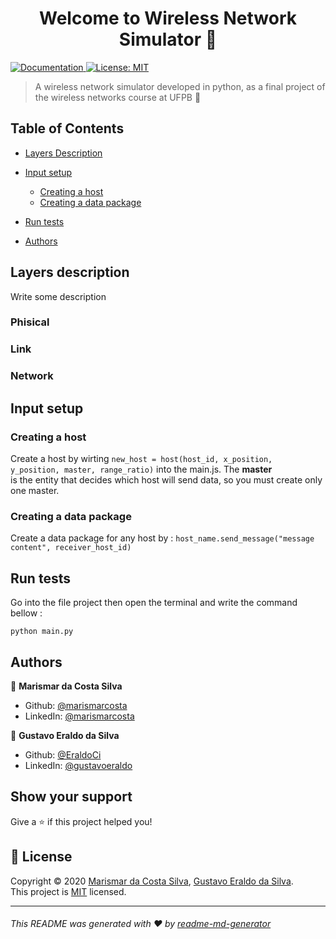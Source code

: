 <h1 align="center">Welcome to Wireless Network Simulator 👋</h1>
<p>
  <a href="https://www.overleaf.com/project/5e87ee38b01f50000176e3e6" target="_blank">
    <img alt="Documentation" src="https://img.shields.io/badge/documentation-yes-brightgreen.svg" />
  </a>
  <a href="https://github.com/marismarcosta/wireless-network/blob/master/LICENSE" target="_blank">
    <img alt="License: MIT" src="https://img.shields.io/badge/License-MIT-yellow.svg" />
  </a>
</p>

> A wireless network simulator developed in python, as a final project of the wireless networks course at UFPB 📡

<!-- Add a workflow description: Marismar -->

## Table of Contents

* [Layers Description](#layers-description)

* [Input setup](#input-setup)
  * [Creating a host](#creating-a-host)
  * [Creating a data package](#creating-a-data-package)

* [Run tests](#run-tests)

* [Authors](#authors)


## Layers description

Write some description

### Phisical

### Link

### Network


## Input setup
 
### Creating a host

Create a host by wirting ` new_host = host(host_id, x_position, y_position, master, range_ratio) ` into the main.js. The **master** <br> is the entity that decides which host will send data, so you must create only one master. 

### Creating a data package

Create a data package for any host by : `host_name.send_message("message content", receiver_host_id)`


## Run tests

Go into the file project then open the terminal and write the command bellow :

```
python main.py
```

## Authors

👤 **Marismar da Costa Silva**

* Github: [@marismarcosta](https://github.com/marismarcosta)
* LinkedIn: [@marismarcosta](https://linkedin.com/in/marismarcosta)

👤 **Gustavo Eraldo da Silva**

* Github: [@EraldoCi](https://github.com/EraldoCi)
* LinkedIn: [@gustavoeraldo](https://linkedin.com/in/gustavoeraldo)

## Show your support

Give a ⭐️ if this project helped you!

## 📝 License

Copyright © 2020 [Marismar da Costa Silva](https://github.com/marismarcosta), [Gustavo Eraldo da Silva](https://github.com/EraldoCi).<br />
This project is [MIT](https://github.com/marismarcosta/wireless-network/blob/master/LICENSE) licensed.

*****
###### This README was generated with ❤️ by [readme-md-generator](https://github.com/kefranabg/readme-md-generator)
